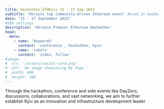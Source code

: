 ```yaml
---
title: Hackathon ETHKyiv 15 - 17 Sep 2023
subtitle: "Ukrains top community-driven Ethereum event" #used in header subtitle
date: "15 - 17 September 2023"
#SEO settings
description: 'Ukrains Premier Ethereum Hackathon'
head:
  meta:
    - name: 'keywords'
      content: 'conference , hackathon, Kyiv'
    - name: 'robots'
      content: 'index, follow'
#image:
#  src: '/assets/social-card.png'
#  alt: 'An image showcasing My Page.'
#  width: 400
#  height: 300
---
```

Through the hackathon, conference and side events like DayZero, discussions, collaborations, and vast networking, we aim to further establish Kyiv as an innovation and infrastructure development leader
